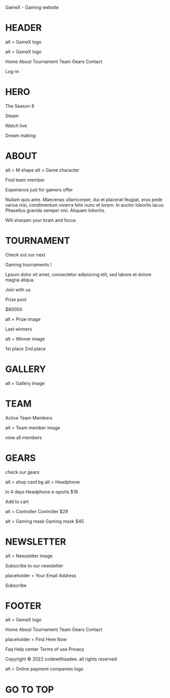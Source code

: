 GameX - Gaming website

# HEADER

alt = GameX logo

<ion-icon name="menu-outline"></ion-icon>

alt = GameX logo

<ion-icon name="close-outline"></ion-icon>

Home
About
Tournament
Team
Gears
Contact

<ion-icon name="logo-twitter"></ion-icon>
<ion-icon name="logo-instagram"></ion-icon>
<ion-icon name="logo-github"></ion-icon>
<ion-icon name="logo-youtube"></ion-icon>

<ion-icon name="search-outline"></ion-icon>

<ion-icon name="log-in-outline"></ion-icon>

Log-in

# HERO

The Season 8

Steam

Watch live

<ion-icon name="play-circle"></ion-icon>

Dream making

# ABOUT

alt = M shape
alt = Game character

Find team member

Experience just for gamers offer

Nullam quis ante. Maecenas ullamcorper, dui et placerat feugiat, eros pede varius nisi, condimentum viverra felis nunc et lorem. In auctor lobortis lacus. Phasellus gravida semper nisi. Aliquam lobortis.

<ion-icon name="arrow-forward-circle-outline"></ion-icon>

Will sharpen your brain and focus

# TOURNAMENT

Check out our next

Gaming tournaments !

Lpsum dolor sit amet, consectetur adipiscing elit, sed labore et dolore magna aliqua.

Join with us

Prize pool

$80000

alt = Prize image

Last winners

alt = Winner image

1st place
2nd place

# GALLERY

alt = Gallery image

# TEAM

Active Team Members

<ion-icon name="link-outline"></ion-icon>

alt = Team member image

view all members

# GEARS

check our gears

alt = shop card bg
alt = Headphone

<ion-icon name="share-social"></ion-icon>
<ion-icon name="time-outline"></ion-icon>

In 4 days
Headphone
e-sports
$18

<ion-icon name="add-outline"></ion-icon>
Add to cart
<ion-icon name="heart-outline"></ion-icon>

alt = Controller
Controller
$29

alt = Gaming mask
Gaming mask
$45

# NEWSLETTER

alt = Newsletter image

Subscribe to our newsletter

placeholder = Your Email Address

Subscribe

# FOOTER

alt = GameX logo

Home
About
Tournament
Team
Gears
Contact

placeholder = Find Here Now

<ion-icon name="search-outline"></ion-icon>

Faq
Help center
Terms of use
Privacy

<ion-icon name="logo-discord"></ion-icon>
<ion-icon name="logo-twitch"></ion-icon>
<ion-icon name="logo-xbox"></ion-icon>
<ion-icon name="logo-youtube"></ion-icon>

Copyright &copy; 2022 codewithsadee. all rights reserved

alt = Online payment companies logo

# GO TO TOP

<ion-icon name="chevron-up-outline"></ion-icon>
